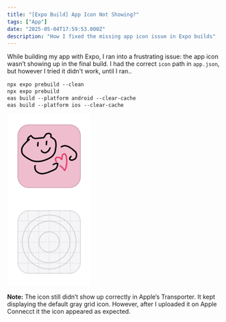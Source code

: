 ```yaml
---
title: "[Expo Build] App Icon Not Showing?"
tags: ["App"]
date: "2025-05-04T17:59:53.000Z"
description: "How I fixed the missing app icon issue in Expo builds"
---
```


While building my app with Expo, I ran into a frustrating issue: the app icon wasn’t showing up in the final build. I had the correct `icon` path in `app.json`, but however I tried it didn't work, until I ran..


```
npx expo prebuild --clean
npx expo prebuild
eas build --platform android --clear-cache
eas build --platform ios --clear-cache
```

![App Store Connect icons](./app-icon/icon.png)

**Note:** The icon still didn’t show up correctly in Apple’s Transporter. It kept displaying the default gray grid icon.
However, after I uploaded it on Apple Connecct it the icon appeared as expected.

